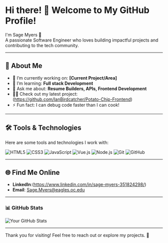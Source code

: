 # Hi there! 👋 Welcome to My GitHub Profile!

I'm Sage Myers 🌟  
A passionate Software Engineer who loves building impactful projects and contributing to the tech community.

---

## 🚀 About Me
- 🔭 I’m currently working on: **[Current Project/Area]**  
- 🌱 I’m learning: **Full stack Development**  
- 💬 Ask me about: **Resume Builders, APIs, Frontend Development**  
- 👨‍💻 Check out my latest project:(https://github.com/IanBirdcatcher/Potato-Chip-Frontend)
- ⚡ Fun fact: I can debug code faster than I can cook!

---

## 🛠️ Tools & Technologies
Here are some tools and technologies I work with:  

![HTML5](https://img.shields.io/badge/-HTML5-E34F26?logo=html5&logoColor=white&style=flat)
![CSS3](https://img.shields.io/badge/-CSS3-1572B6?logo=css3&logoColor=white&style=flat)
![JavaScript](https://img.shields.io/badge/-JavaScript-F7DF1E?logo=javascript&logoColor=black&style=flat)
![Vue.js](https://img.shields.io/badge/-Vue.js-4FC08D?logo=vue.js&logoColor=white&style=flat)
![Node.js](https://img.shields.io/badge/-Node.js-339933?logo=node.js&logoColor=white&style=flat)
![Git](https://img.shields.io/badge/-Git-F05032?logo=git&logoColor=white&style=flat)
![GitHub](https://img.shields.io/badge/-GitHub-181717?logo=github&logoColor=white&style=flat)

---

## 🌐 Find Me Online
- **LinkedIn**:(https://www.linkedin.com/in/sage-myers-351824298/)  
- **Email**: Sage.Myers@eagles.oc.edu

---

### 📊 GitHub Stats
![Your GitHub Stats](https://github-readme-stats.vercel.app/api?username=sageMyers&show_icons=true&theme=radical)

---

Thank you for visiting! Feel free to reach out or explore my projects. 🚀
